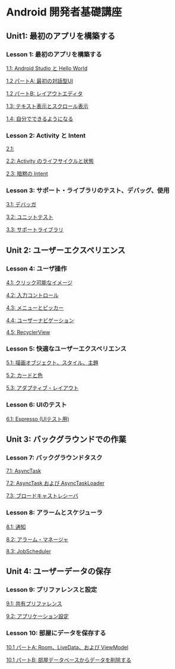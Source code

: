 # Android 開発者基礎講座 

## Unit1: 最初のアプリを構築する

### Lesson 1: 最初のアプリを構築する

[1.1: Android Studio と Hello World](./1-1/)

[1.2 パートA: 最初の対話型UI](./1-2a/)

[1.2 パートB: レイアウトエディタ](./1-2b/)

[1.3: テキスト表示とスクロール表示](./1-3/)

[1.4: 自分でできるようになる](./1-4/)

### Lesson 2: Activity と Intent

[2.1: ](./2-1/)

[2.2: Activity のライフサイクルと状態](./2-2/)

[2.3: 暗黙の Intent](./2-3/)

### Lesson 3: サポート・ライブラリのテスト、デバッグ、使用

[3.1: デバッガ](./3-1/)

[3.2: ユニットテスト](./3-2/)

[3.3: サポートライブラリ](./3-3/)

## Unit 2: ユーザーエクスペリエンス

### Lesson 4: ユーザ操作

[4.1: クリック可能なイメージ](./4-1/)

[4.2: 入力コントロール](./4-2/)

[4.3: メニューとピッカー](./4-3/)

[4.4: ユーザーナビゲーション](./4-4/)

[4.5: RecyclerView](./4-5/)

### Lesson 5: 快適なユーザーエクスペリエンス

[5.1: 描画オブジェクト、スタイル、主題](./5-1/)

[5.2: カードと色](./5-2/)

[5.3: アダプティブ・レイアウト](./5-3/)

### Lesson 6: UIのテスト

[6.1: Espresso (UIテスト用)](./6-1/)

## Unit 3: バックグラウンドでの作業

### Lesson 7: バックグラウンドタスク

[7.1: AsyncTask](./7-1/)

[7.2: AsyncTask および AsyncTaskLoader](./7-2/)

[7.3: ブロードキャストレシーバ](./7-3/)

### Lesson 8: アラームとスケジューラ

[8.1: 通知](./8-1/)

[8.2: アラーム・マネージャ](./8-2/)

[8.3: JobScheduler](./8-3/)

## Unit 4: ユーザーデータの保存

### Lesson 9: プリファレンスと設定

[9.1: 共有プリファレンス](./9-1/)

[9.2: アプリケーション設定](./9-2/)

### Lesson 10: 部屋にデータを保存する

[10.1 パートA: Room、LiveData、および ViewModel](./10-1a/)

[10.1 パートB: 部屋データベースからデータを削除する](./10-1b)


<!--
Lesson 1: Build your first app
1.1: Android Studio and Hello World
1.2 Part A: Your first interactive UI
1.2 Part B: The layout editor
1.3: Text and scrolling views
1.4: Learn to help yourself
Lesson 2: Activities and intents
2.1: Activities and intents
2.2: Activity lifecycle and state
2.3: Implicit intents
Lesson 3: Testing, debugging, and using support libraries
3.1: The debugger
3.2: Unit tests
3.3: Support libraries
Unit 2: User experience
Lesson 4: User interaction
4.1: Clickable images
4.2: Input controls
4.3: Menus and pickers
4.4: User navigation
4.5: RecyclerView
Lesson 5: Delightful user experience
5.1: Drawables, styles, and themes
5.2: Cards and colors
5.3: Adaptive layouts
Lesson 6:Testing your UI
6.1: Espresso for UI testing
Unit 3: Working in the background
Lesson 7: Background tasks
7.1: AsyncTask
7.2: AsyncTask and AsyncTaskLoader
7.3: Broadcast receivers
Lesson 8: Alarms and schedulers
8.1: Notifications
8.2: The alarm manager
8.3: JobScheduler
Unit 4: Saving user data
Lesson 9: Preferences and settings
9.1: Shared preferences
9.2: App settings
Lesson 10: Storing data with Room
10.1 Part A: Room, LiveData, and ViewModel
10.1 Part B: Deleting data from a Room database
-->
